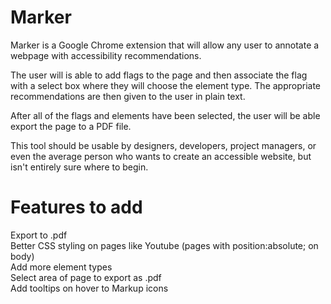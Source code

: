 # Marker
Marker is a Google Chrome extension that will allow any user to annotate a webpage with accessibility recommendations.

The user will is able to add flags to the page and then associate the flag with a select box where they will choose the element type.  The appropriate recommendations are then given to the user in plain text.

After all of the flags and elements have been selected, the user will be able export the page to a PDF file.

This tool should be usable by designers, developers, project managers, or even the average person who wants to create an accessible website, but isn't entirely sure where to begin.

# Features to add

Export to .pdf<br>
Better CSS styling on pages like Youtube (pages with position:absolute; on body)<br>
Add more element types<br>
Select area of page to export as .pdf<br>
Add tooltips on hover to Markup icons

